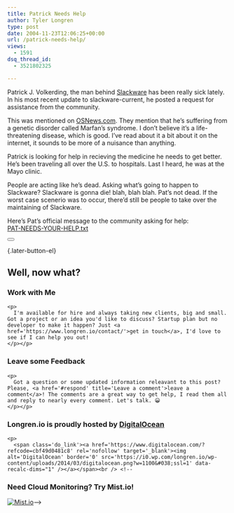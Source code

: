 ```yaml
---
title: Patrick Needs Help
author: Tyler Longren
type: post
date: 2004-11-23T12:06:25+00:00
url: /patrick-needs-help/
views:
  - 1591
dsq_thread_id:
  - 3521802325

---
```

Patrick J. Volkerding, the man behind [Slackware][1] has been really sick lately. In his most recent update to slackware-current, he posted a request for assistance from the community.

This was mentioned on [OSNews.com][2]. They mention that he&#8217;s suffering from a genetic disorder called Marfan&#8217;s syndrome. I don&#8217;t believe it&#8217;s a life-threatening disease, which is good. I&#8217;ve read about it a bit about it on the internet, it sounds to be more of a nuisance than anything.

Patrick is looking for help in recieving the medicine he needs to get better. He&#8217;s been traveling all over the U.S. to hospitals. Last I heard, he was at the Mayo clinic.

People are acting like he&#8217;s dead. Asking what&#8217;s going to happen to Slackware? Slackware is gonna die! blah, blah blah. Pat&#8217;s not dead. If the worst case scenerio was to occur, there&#8217;d still be people to take over the maintaining of Slackware.

Here&#8217;s Pat&#8217;s official message to the community asking for help:  
[PAT-NEEDS-YOUR-HELP.txt][3] 

<div class="wpulike wpulike-default " >
  <div class="wp_ulike_general_class wp_ulike_is_not_liked">
    <button type="button"
					aria-label="Like Button"
					data-ulike-id="1717"
					data-ulike-nonce="5cde41ca6d"
					data-ulike-type="likeThis"
					data-ulike-template="wpulike-default"
					data-ulike-display-likers="0"
					data-ulike-disable-pophover="0"
					class="wp_ulike_btn wp_ulike_put_image wp_likethis_1717"></button><span class="count-box"></span>
  </div>
</div>

[][4]{.later-button-el}

<div class='what-next'>
  <h2>
    Well, now what?
  </h2>
  
  <div class='hire'>
    <h3>
      Work with Me
    </h3>
    
    <p>
      I'm available for hire and always taking new clients, big and small. Got a project or an idea you'd like to discuss? Startup plan but no developer to make it happen? Just <a href='https://www.longren.io/contact/'>get in touch</a>, I'd love to see if I can help you out!
    </p></p>
  </div>
  
  <div class='hire'>
    <h3>
      Leave some Feedback
    </h3>
    
    <p>
      Got a question or some updated information releavant to this post? Please, <a href='#respond' title='Leave a comment'>leave a comment</a>! The comments are a great way to get help, I read them all and reply to nearly every comment. Let's talk. 😀
    </p></p>
  </div>
  
  <div class='now-what-bottom-ad'>
    <h3>
      Longren.io is proudly hosted by <a href='https://www.digitalocean.com/?refcode=cbf49d0481c8'>DigitalOcean</a>
    </h3>
    
    <p>
      <span class='do_link'><a href='https://www.digitalocean.com/?refcode=cbf49d0481c8' rel='nofollow' target='_blank'><img alt='DigitalOcean' border='0' src='https://i0.wp.com/longren.io/wp-content/uploads/2014/03/digitalocean.png?w=1100&#038;ssl=1' data-recalc-dims="1" /></a></span><br /> <!--

<h3>Need Cloud Monitoring? Try Mist.io!</h3>

<span class='do_link'><a href='http://mist.io/?ref=tyler' rel='nofollow' target='_blank'><img alt='Mist.io' border='0' src='https://i0.wp.com/longren.io/wp-content/uploads/2014/04/mistio.jpg?w=1100&#038;ssl=1' data-recalc-dims="1"></a></span>--></div> </div>

 [1]: http://www.slackware.com/
 [2]: http://osnews.com/story.php?news_id=8936
 [3]: ftp://ftp.slackware.com/pub/slackware/slackware-current/PAT-NEEDS-YOUR-HELP.txt
 [4]: #